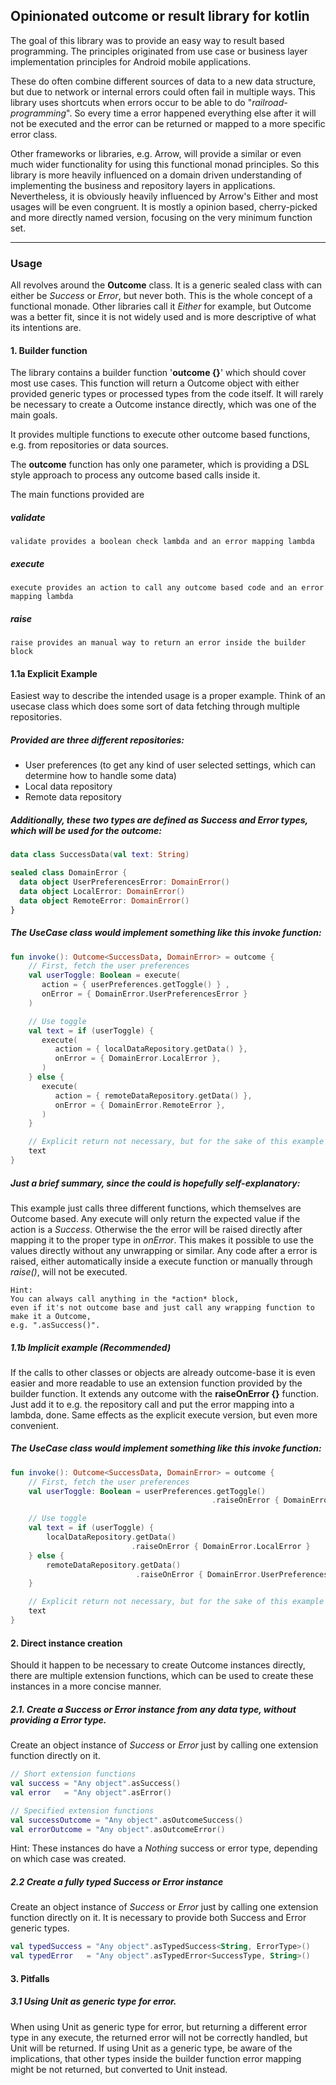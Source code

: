 ## Opinionated outcome or result library for kotlin

The goal of this library was to provide an easy way to result based programming.
The principles originated from use case or business layer implementation principles for Android mobile applications.

These do often combine different sources of data to a new data structure, but due to network
or internal errors could often fail in multiple ways. This library uses shortcuts when
errors occur to be able to do "*railroad-programming*". So every time a error happened everything
else after it will not be executed and the error can be returned or mapped to a more specific
error class.

Other frameworks or libraries, e.g. Arrow, will provide a similar or even much wider functionality for using this functional monad principles.
So this library is more heavily influenced on a domain driven understanding of implementing the business and repository layers in applications.
Nevertheless, it is obviously heavily influenced by Arrow's Either and most usages will be even congruent.
It is mostly a opinion based, cherry-picked and more directly named version, focusing on the very minimum
function set.

---

### Usage

All revolves around the **Outcome** class. It is a generic sealed class with can either be *Success* or *Error*,
but never both. This is the whole concept of a functional monade. Other libraries call it *Either* for example,
but Outcome was a better fit, since it is not widely used and is more descriptive of what its intentions are.

#### 1. Builder function

The library contains a builder function '**outcome {}**' which should cover most use cases. This function
will return a Outcome object with either provided generic types or processed types from the code itself.
It will rarely be necessary to create a Outcome instance directly, which was one of the main goals.

It provides multiple functions to execute other outcome based functions, e.g. from repositories or data sources.

The **outcome** function has only one parameter, which is providing a DSL style approach to process any outcome
based calls inside it.

The main functions provided are
##### **validate**

```
validate provides a boolean check lambda and an error mapping lambda
```
##### **execute**
```
execute provides an action to call any outcome based code and an error mapping lambda
```
##### **raise**
```
raise provides an manual way to return an error inside the builder block
```

#### 1.1a Explicit Example
Easiest way to describe the intended usage is a proper example.
Think of an usecase class which does some sort of data fetching through multiple repositories.

##### Provided are three different repositories:
- User preferences (to get any kind of user selected settings, which can determine how to handle some data)
- Local data repository
- Remote data repository

##### Additionally, these two types are defined as Success and Error types, which will be used for the outcome:
```kotlin
data class SuccessData(val text: String)

sealed class DomainError {	
  data object UserPreferencesError: DomainError()
  data object LocalError: DomainError()
  data object RemoteError: DomainError()
}
```

##### The UseCase class would implement something like this invoke function:
```kotlin
fun invoke(): Outcome<SuccessData, DomainError> = outcome {
	// First, fetch the user preferences
	val userToggle: Boolean = execute(
	   action = { userPreferences.getToggle() } ,
	   onError = { DomainError.UserPreferencesError } 
	)

	// Use toggle 
	val text = if (userToggle) {
	   execute(
	      action = { localDataRepository.getData() },
	      onError = { DomainError.LocalError },
	   )	
	} else {
	   execute(
	      action = { remoteDataRepository.getData() },
	      onError = { DomainError.RemoteError },
	   ) 
	}

	// Explicit return not necessary, but for the sake of this example easier to understand
	text
}
```
##### Just a brief summary, since the could is hopefully self-explanatory:
This example just calls three different functions, which themselves are Outcome based.
Any execute will only return the expected value if the action is a *Success*. Otherwise the the error will be raised directly after
mapping it to the proper type in *onError*. This makes it possible to use the values directly without any unwrapping or similar.
Any code after a error is raised, either automatically inside a execute function or manually through *raise()*, will not
be executed.
```
Hint: 
You can always call anything in the *action* block, 
even if it's not outcome base and just call any wrapping function to make it a Outcome, 
e.g. ".asSuccess()".
```

##### 1.1b Implicit example (__Recommended__)

If the calls to other classes or objects are already outcome-base it is even easier and more readable
to use an extension function provided by the builder function.
It extends any outcome with the **raiseOnError {}** function.
Just add it to e.g. the repository call and put the error mapping into a lambda, done.
Same effects as the explicit execute version, but even more convenient.

##### The UseCase class would implement something like this invoke function:
```kotlin
fun invoke(): Outcome<SuccessData, DomainError> = outcome {
	// First, fetch the user preferences
	val userToggle: Boolean = userPreferences.getToggle() 
                                             .raiseOnError { DomainError.UserPreferencesError }

	// Use toggle 
	val text = if (userToggle) {
        localDataRepository.getData()
                           .raiseOnError { DomainError.LocalError }
	} else {
        remoteDataRepository.getData()
                            .raiseOnError { DomainError.UserPreferencesError }
	}

	// Explicit return not necessary, but for the sake of this example easier to understand
	text
}
```

#### 2. Direct instance creation

Should it happen to be necessary to create Outcome instances directly,
there are multiple extension functions, which can be used to create these instances in a more concise manner.

##### 2.1. Create a Success or Error instance from any data type, without providing a Error type.
Create an object instance of *Success* or *Error* just by calling one extension function directly on it.

```kotlin
// Short extension functions
val success = "Any object".asSuccess()
val error   = "Any object".asError()

// Specified extension functions
val successOutcome = "Any object".asOutcomeSuccess()
val errorOutcome = "Any object".asOutcomeError()
```
Hint: These instances do have a *Nothing* success or error type, depending on which case was created.

##### 2.2 Create a fully typed Success or Error instance
Create an object instance of *Success* or *Error* just by calling one extension function directly on it.
It is necessary to provide both Success and Error generic types.

```kotlin
val typedSuccess = "Any object".asTypedSuccess<String, ErrorType>()
val typedError   = "Any object".asTypedError<SuccessType, String>()
```

#### 3. Pitfalls
##### 3.1 Using Unit as generic type for error.
When using Unit as generic type for error, but returning a different error type in any execute, the returned error will not be correctly handled, but Unit will be returned. If using Unit as a generic type, be aware of the implications, that other types inside the builder function error mapping might be not returned, but converted to Unit instead.



